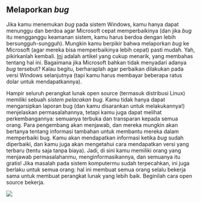 

<div id="corps">

<h2>Melaporkan <i>bug</i></h2>

Jika kamu menemukan <i>bug</i> pada sistem Windows, kamu hanya dapat menunggu dan berdoa agar Microsoft cepat memperbaikinya (dan jika <i>bug</i> itu mengganggu keamanan sistem, kamu harus berdoa dengan lebih bersungguh-sungguh). Mungkin kamu berpikir bahwa melaporkan <i>bug</i> ke Microsoft (agar mereka bisa memperbaikinya lebih cepat) pasti mudah. Yah, pikirkanlah kembali. <a 
href="http://www.oreillynet.com/mac/blog/2002/06/mission_impossible_submitting.html">Ini</a> adalah artikel yang cukup menarik, yang membahas tentang hal ini. Bagaimana jika Microsoft bahkan tidak menyadari adanya <i>bug</i> tersebut? Kalau begitu, berharaplah agar perbaikan dilakukan pada versi Windows selanjutnya (tapi kamu harus membayar beberapa ratus dolar untuk mendapatkannya).

Hampir seluruh perangkat lunak open source (termasuk distribusi Linux) memiliki sebuah <i>sistem pelacakan bug</i>. Kamu tidak hanya dapat mengarsipkan laporan bug (dan kamu disarankan untuk melakukannya!) menjelaskan permasalahannya, tetapi kamu juga dapat melihat perkembangannya: semuanya terbuka dan transparan kepada semua orang. Para pengembang akan menjawab, dan mereka mungkin akan bertanya tentang informasi tambahan untuk membantu mereka dalam memperbaiki bug. Kamu akan mendapatkan informasi ketika <i>bug</i> sudah diperbaiki, dan kamu juga akan mengetahui cara mendapatkan versi yang terbaru (tentu saja tanpa biaya). Jadi, di sini kamu memiliki orang yang menjawab permasalahanmu, menginformasikannya, dan semuanya itu gratis! Jika masalah pada sistem komputermu sudah terpecahkan, ini juga berlaku untuk semua orang: hal ini membuat semua orang selalu bekerja sama untuk membuat perangkat lunak yang lebih baik. Beginilah cara open source bekerja.

<img src="Images/report_bugs_thumb.png" />

</div>


